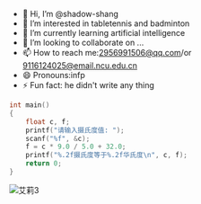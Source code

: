 - 👋 Hi, I’m @shadow-shang
- 👀 I’m interested in tabletennis and badminton
- 🌱 I’m currently learning artificial intelligence
- 💞️ I’m looking to collaborate on ...
- 📫 How to reach me:2956991506@qq.com/or 9116124025@email.ncu.edu.cn
- 😄 Pronouns:infp 
- ⚡ Fun fact: he didn't write any thing
```c++
int main() 
{
    float c, f;
    printf("请输入摄氏度值: ");
    scanf("%f", &c);
    f = c * 9.0 / 5.0 + 32.0;
    printf("%.2f摄氏度等于%.2f华氏度\n", c, f);
    return 0;
}
```
![艾莉3](https://github.com/user-attachments/assets/9a7a6bc8-6629-42a4-aa43-b308770e6b2d)

<!---
shadow-shang/shadow-shang is a ✨ special ✨ repository because its `README.md` (this file) appears on your GitHub profile.
You can click the Preview link to take a look at your changes.
--->
